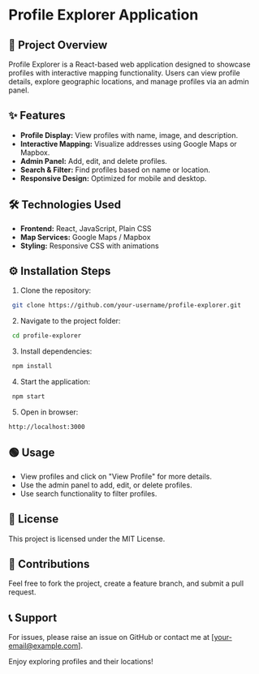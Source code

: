 # Profile Explorer Application

## 🚀 Project Overview
Profile Explorer is a React-based web application designed to showcase profiles with interactive mapping functionality. Users can view profile details, explore geographic locations, and manage profiles via an admin panel.

## ✨ Features
- **Profile Display:** View profiles with name, image, and description.
- **Interactive Mapping:** Visualize addresses using Google Maps or Mapbox.
- **Admin Panel:** Add, edit, and delete profiles.
- **Search & Filter:** Find profiles based on name or location.
- **Responsive Design:** Optimized for mobile and desktop.

## 🛠️ Technologies Used
- **Frontend:** React, JavaScript, Plain CSS
- **Map Services:** Google Maps / Mapbox
- **Styling:** Responsive CSS with animations

## ⚙️ Installation Steps
1. Clone the repository:
```bash
 git clone https://github.com/your-username/profile-explorer.git
```
2. Navigate to the project folder:
```bash
 cd profile-explorer
```
3. Install dependencies:
```bash
 npm install
```
4. Start the application:
```bash
 npm start
```
5. Open in browser:
```
http://localhost:3000
```

## 🟢 Usage
- View profiles and click on "View Profile" for more details.
- Use the admin panel to add, edit, or delete profiles.
- Use search functionality to filter profiles.

## 📜 License
This project is licensed under the MIT License.

## 🤝 Contributions
Feel free to fork the project, create a feature branch, and submit a pull request.

## 📞 Support
For issues, please raise an issue on GitHub or contact me at [your-email@example.com].

Enjoy exploring profiles and their locations!

